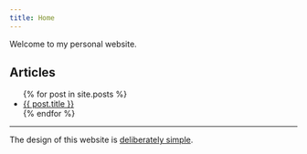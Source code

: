 ```yaml
---
title: Home
---
```


Welcome to my personal website.

## Articles
<ul>
  {% for post in site.posts %}
  <li><a href="{{ post.url }}">{{ post.title }}</a></li>
  {% endfor %}
</ul>

---

<footer>
  The design of this website is <a href="https://danluu.com/web-bloat/">deliberately simple</a>.
</footer>
